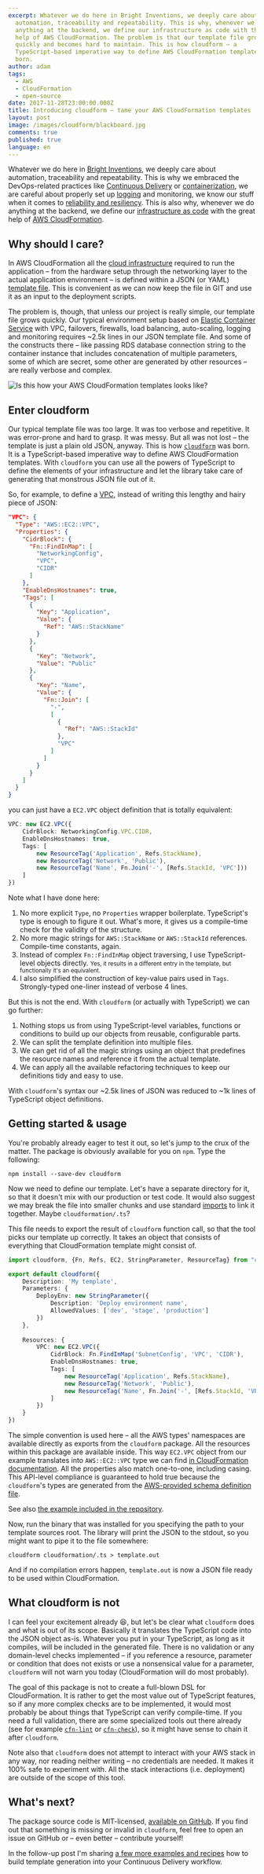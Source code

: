 ```yaml
---
excerpt: Whatever we do here in Bright Inventions, we deeply care about
  automation, traceability and repeatability. This is why, whenever we do
  anything at the backend, we define our infrastructure as code with the great
  help of AWS CloudFormation. The problem is that our template file grows
  quickly and becomes hard to maintain. This is how cloudform – a
  TypeScript-based imperative way to define AWS CloudFormation templates – was
  born.
author: adam
tags:
  - AWS
  - CloudFormation
  - open-source
date: 2017-11-28T23:00:00.000Z
title: Introducing cloudform – tame your AWS CloudFormation templates
layout: post
image: /images/cloudform/blackboard.jpg
comments: true
published: true
language: en
---
```

Whatever we do here in [Bright Inventions](/), we deeply care about automation, traceability and repeatability. This is why we embraced the DevOps-related practices like [Continuous Delivery](/blog/teamcity-for-ios-project/) or [containerization](/blog/dockerizing-android-builds/), we are careful about properly set up [logging](/blog/http-request-logging-in-node/) and monitoring, we know our stuff when it comes to [reliability and resiliency](/blog/the-importance-of-timeouts/). This is also why, whenever we do anything at the backend, we define our [infrastructure as code](https://en.wikipedia.org/wiki/Infrastructure_as_Code) with the great help of [AWS CloudFormation](https://aws.amazon.com/cloudformation/).

## Why should I care?

In AWS CloudFormation all the [cloud infrastructure](/our-areas/cloud-services/) required to run the application – from the hardware setup through the networking layer to the actual application environment – is defined within a JSON (or YAML) [template file](https://aws.amazon.com/cloudformation/aws-cloudformation-templates/). This is convenient as we can now keep the file in GIT and use it as an input to the deployment scripts. 

The problem is, though, that unless our project is really simple, our template file grows quickly. Our typical environment setup based on [Elastic Container Service](https://aws.amazon.com/ecs/) with VPC, failovers, firewalls, load balancing, auto-scaling, logging and monitoring requires ~2.5k lines in our JSON template file. And some of the constructs there – like passing RDS database connection string to the container instance that includes concatenation of multiple parameters, some of which are secret, some other are generated by other resources – are really verbose and complex. 

![Is this how your AWS CloudFormation templates looks like?](../../static/images/cloudform/blackboard.jpg "")

## Enter cloudform

Our typical template file was too large. It was too verbose and repetitive. It was error-prone and hard to grasp. It was messy. But all was not lost – the template is just a plain old JSON, anyway. This is how [`cloudform`](https://www.npmjs.com/package/cloudform) was born. It is a TypeScript-based imperative way to define AWS CloudFormation templates. With `cloudform` you can use all the powers of TypeScript to define the elements of your infrastructure and let the library take care of generating that monstrous JSON file out of it.

So, for example, to define a [VPC](http://docs.aws.amazon.com/AWSCloudFormation/latest/UserGuide/aws-resource-ec2-vpc.html), instead of writing this lengthy and hairy piece of JSON:

```json
"VPC": {
  "Type": "AWS::EC2::VPC",
  "Properties": {
    "CidrBlock": {
      "Fn::FindInMap": [
        "NetworkingConfig",
        "VPC",
        "CIDR"
      ]
    },
    "EnableDnsHostnames": true,
    "Tags": [
      {
        "Key": "Application",
        "Value": {
          "Ref": "AWS::StackName"
        }
      },
      {
        "Key": "Network",
        "Value": "Public"
      },
      {
        "Key": "Name",
        "Value": {
          "Fn::Join": [
            "-",
            [
              {
                "Ref": "AWS::StackId"
              },
              "VPC"
            ]
          ]
        }
      }
    ]
  }
}
```

you can just have a `EC2.VPC` object definition that is totally equivalent:

```typescript
VPC: new EC2.VPC({
    CidrBlock: NetworkingConfig.VPC.CIDR,
    EnableDnsHostnames: true,
    Tags: [
        new ResourceTag('Application', Refs.StackName),
        new ResourceTag('Network', 'Public'),
        new ResourceTag('Name', Fn.Join('-', [Refs.StackId, 'VPC']))
    ]
})
```

Note what I have done here:

1. No more explicit `Type`, no `Properties` wrapper boilerplate. TypeScript's type is enough to figure it out. What's more, it gives us a compile-time check for the validity of the structure.
2. No more magic strings for `AWS::StackName` or `AWS::StackId` references. Compile-time constants, again.
3. Instead of complex `Fn::FindInMap` object traversing, I use TypeScript-level objects directly. <small>Yes, it results in a different entry in the template, but functionally it's an equivalent.</small>
4. I also simplified the construction of key-value pairs used in `Tags`. Strongly-typed one-liner instead of verbose 4 lines.

But this is not the end. With `cloudform` (or actually with TypeScript) we can go further:

1. Nothing stops us from using TypeScript-level variables, functions or conditions to build up our objects from reusable, configurable parts.
2. We can split the template definition into multiple files.
3. We can get rid of all the magic strings using an object that predefines the resource names and reference it from the actual template.
4. We can apply all the available refactoring techniques to keep our definitions tidy and easy to use.

With `cloudform`'s syntax our \~2.5k lines of JSON was reduced to \~1k lines of TypeScript object definitions.

## Getting started & usage

You're probably already eager to test it out, so let's jump to the crux of the matter. The package is obviously available for you on `npm`. Type the following:

`npm install --save-dev cloudform`

Now we need to define our template. Let's have a separate directory for it, so that it doesn't mix with our production or test code. It would also suggest we may break the file into smaller chunks and use standard [imports](https://developer.mozilla.org/en-US/docs/Web/JavaScript/Reference/Statements/import) to link it together. Maybe `cloudformation/.ts`?

This file needs to export the result of `cloudform` function call, so that the tool picks our template up correctly. It takes an object that consists of everything that CloudFormation template might consist of. 

```typescript
import cloudform, {Fn, Refs, EC2, StringParameter, ResourceTag} from "cloudform"

export default cloudform({
    Description: 'My template',
    Parameters: {
        DeployEnv: new StringParameter({
            Description: 'Deploy environment name',
            AllowedValues: ['dev', 'stage', 'production']
        })
    },
   
    Resources: {
        VPC: new EC2.VPC({
            CidrBlock: Fn.FindInMap('SubnetConfig', 'VPC', 'CIDR'),
            EnableDnsHostnames: true,
            Tags: [
                new ResourceTag('Application', Refs.StackName),
                new ResourceTag('Network', 'Public'),
                new ResourceTag('Name', Fn.Join('-', [Refs.StackId, 'VPC']))
            ]
        })
    }
})
```

The simple convention is used here – all the AWS types' namespaces are available directly as exports from the `cloudform` package. All the resources within this package are available inside. This way `EC2.VPC` object from our example translates into `AWS::EC2::VPC` type we can find [in CloudFormation documentation](http://docs.aws.amazon.com/AWSCloudFormation/latest/UserGuide/aws-resource-ec2-vpc.html). All the properties also match one-to-one, including casing. This API-level compliance is guaranteed to hold true because the `cloudform`'s types are generated from the [AWS-provided schema definition file](http://docs.aws.amazon.com/AWSCloudFormation/latest/UserGuide/cfn-resource-specification.html).

See also [the example included in the repository](https://github.com/bright/cloudform/blob/master/example/example.ts).

Now, run the binary that was installed for you specifying the path to your template sources root. The library will print the JSON to the stdout, so you might want to pipe it to the file somewhere:

`cloudform cloudformation/.ts > template.out`

And if no compilation errors happen, `template.out` is now a JSON file ready to be used within CloudFormation.

## What cloudform is not

I can feel your excitement already 😆, but let's be clear what `cloudform` does and what is out of its scope. Basically it translates the TypeScript code into the JSON object as-is. Whatever you put in your TypeScript, as long as it compiles, will be included in the generated file. There is no validation or any domain-level checks implemented – if you reference a resource, parameter or condition that does not exists or use a nonsensical value for a parameter, `cloudform` will not warn you today (CloudFormation will do most probably). 

The goal of this package is not to create a full-blown DSL for CloudFormation. It is rather to get the most value out of TypeScript features, so if any more complex checks are to be implemented, it would most probably be about things that TypeScript can verify compile-time. If you need a full validation, there are some specialized tools out there already (see for example [`cfn-lint`](https://www.npmjs.com/package/cfn-lint) or [`cfn-check`](https://www.npmjs.com/package/cfn-check)), so it might have sense to chain it after `cloudform`.

Note also that `cloudform` does not attempt to interact with your AWS stack in any way, nor reading neither writing – no credentials are needed. It makes it 100% safe to experiment with. All the stack interactions (i.e. deployment) are outside of the scope of this tool.

## What's next?

The package source code is MIT-licensed, [available on GitHub](https://github.com/bright/cloudform). If you find out that something is missing or invalid in `cloudform`, feel free to open an issue on GitHub or – even better – contribute yourself!

In the follow-up post I'm sharing [a few more examples and recipes](/blog/aws-cloudformation-patterns-practices-cloudform/) how to build template generation into your Continuous Delivery workflow.
